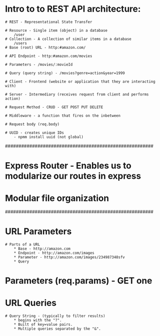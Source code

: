 # Intro to to REST API architecture:

    # REST - Representational State Transfer

    # Resource - Single item (object) in a database
        /user
    # Collection - A collection of similar items in a database
        /users
    # Base (root) URL - http:#amazon.com/

    # API Endpoint - http:#amazon.com/movies

    # Parameters - /movies/:movieId

    # Query (query string) - /movies?genre=action&year=1999

    # Client - Frontend (website or application that they are interacting with)

    # Server - Intermediary (receives request from client and performs action)

    # Request Method - CRUD - GET POST PUT DELETE

    # Middleware - a function that fires on the inbetween

    # Request body (req.body)

    # UUID - creates unique IDs
        - npmm install uuid (not global)

#######################################################

# Express Router - Enables us to modularize our routes in express

# Modular file organization

#######################################################

# URL Parameters

    # Parts of a URL
        * Base - http://amazon.com
        * Endpoint - http://amazon.com/images
        * Parameter - http://amazon.com/images/234987348sfv
        * Query

# Parameters (req.params) - GET one

# URL Queries

    # Query String - (typically to filter results)
        * begins with the "?".
        * Built of key=value pairs.
        * Multiple queries separated by the "&".